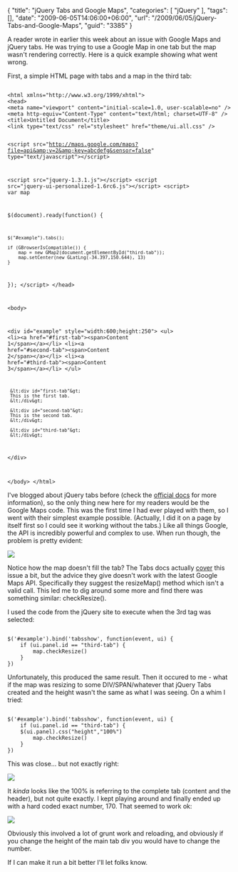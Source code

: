 {
	"title": "jQuery Tabs and Google Maps",
	"categories": [
		"jQuery"
	],
	"tags": [],
	"date": "2009-06-05T14:06:00+06:00",
	"url": "/2009/06/05/jQuery-Tabs-and-Google-Maps",
	"guid": "3385"
}

A reader wrote in earlier this week about an issue with Google Maps and jQuery tabs. He was trying to use a Google Map in one tab but the map wasn't rendering correctly. Here is a quick example showing what went wrong.
<!--more-->
First, a simple HTML page with tabs and a map in the third tab:

<code>
&lt;html xmlns="http://www.w3.org/1999/xhtml"&gt;
&lt;head&gt;
&lt;meta name="viewport" content="initial-scale=1.0, user-scalable=no" /&gt;
&lt;meta http-equiv="Content-Type" content="text/html; charset=UTF-8" /&gt;
&lt;title&gt;Untitled Document&lt;/title&gt;
&lt;link type="text/css" rel="stylesheet" href="theme/ui.all.css" /&gt;

&lt;script src="http://maps.google.com/maps?file=api&amp;v=2&amp;key=abcdefg&sensor=false"
            type="text/javascript"&gt;&lt;/script&gt;

&lt;script src="jquery-1.3.1.js"&gt;&lt;/script&gt;
&lt;script src="jquery-ui-personalized-1.6rc6.js"&gt;&lt;/script&gt;
&lt;script&gt;
var map

$(document).ready(function() {

	$("#example").tabs();		

	if (GBrowserIsCompatible()) {
        map = new GMap2(document.getElementById("third-tab"));
		map.setCenter(new GLatLng(-34.397,150.644), 13)
    }

});
&lt;/script&gt;
&lt;/head&gt;

&lt;body&gt;
	
&lt;div id="example" style="width:600;height:250"&gt;
     &lt;ul&gt;
         &lt;li&gt;&lt;a href="#first-tab"&gt;&lt;span&gt;Content 1&lt;/span&gt;&lt;/a&gt;&lt;/li&gt;
         &lt;li&gt;&lt;a href="#second-tab"&gt;&lt;span&gt;Content 2&lt;/span&gt;&lt;/a&gt;&lt;/li&gt;
         &lt;li&gt;&lt;a href="#third-tab"&gt;&lt;span&gt;Content 3&lt;/span&gt;&lt;/a&gt;&lt;/li&gt;
     &lt;/ul&gt;
	 
	 &lt;div id="first-tab"&gt;
	 This is the first tab.
	 &lt;/div&gt;

	 &lt;div id="second-tab"&gt;
	 This is the second tab.
	 &lt;/div&gt;

	 &lt;div id="third-tab"&gt;
	 &lt;/div&gt;

&lt;/div&gt;

&lt;/body&gt;
&lt;/html&gt;
</code>

I've blogged about jQuery tabs before (check the <a href="http://jqueryui.com/demos/tabs/">official docs</a> for more information), so the only thing new here for my readers would be the Google Maps code. This was the first time I had ever played with them, so I went with their simplest example possible. (Actually, I did it on a page by itself first so I could see it working without the tabs.) Like all things Google, the API is incredibly powerful and complex to use. When run though, the problem is pretty evident:

<img src="http://www.raymondcamden.com/images//Picture 72.png">

Notice how the map doesn't fill the tab? The Tabs docs actually <a href="http://jqueryui.com/demos/tabs/#...my_slider.2C_Google_Map.2C_sIFR_etc._not_work_when_placed_in_a_hidden_.28inactive.29_tab.3F">cover</a> this issue a bit, but the advice they give doesn't work with the latest Google Maps API. Specifically they suggest the resizeMap() method which isn't a valid call. This led me to dig around some more and find there was something similar: checkResize(). 

I used the code from the jQuery site to execute when the 3rd tag was selected:

<code>
$('#example').bind('tabsshow', function(event, ui) {
    if (ui.panel.id == "third-tab") {
        map.checkResize()
    }
})
</code>

Unfortunately, this produced the same result. Then it occured to me - what if the map was resizing to some DIV/SPAN/whatever that jQuery Tabs created and the height wasn't the same as what I was seeing. On a whim I tried:

<code>
$('#example').bind('tabsshow', function(event, ui) {
    if (ui.panel.id == "third-tab") {
	$(ui.panel).css("height","100%")
        map.checkResize()
    }
})
</code>

This was close... but not exactly right:

<img src="http://www.coldfusionjedi.com/images//Picture 8.png">

It <i>kinda</i> looks like the 100% is referring to the complete tab (content and the header), but not quite exactly. I kept playing around and finally ended up with a hard coded exact number, 170. That seemed to work ok:

<img src="http://www.coldfusionjedi.com/images//Picture 9.png">

Obviously this involved a lot of grunt work and reloading, and obviously if you change the height of the main tab div you would have to change the number. 

If I can make it run a bit better I'll let folks know.